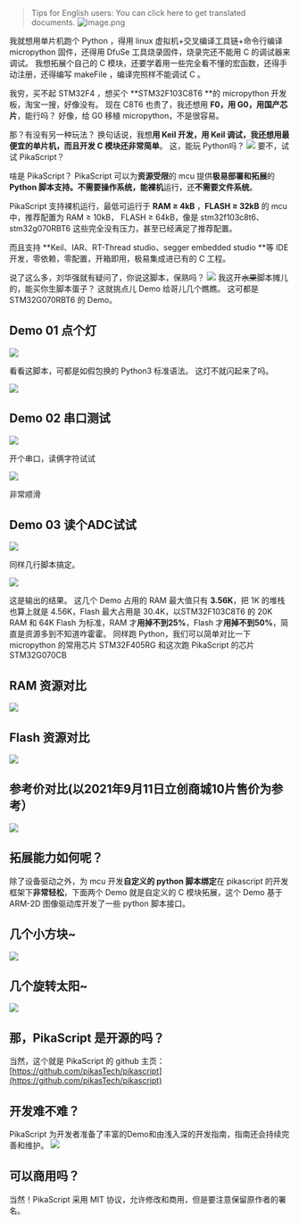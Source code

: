 > Tips for English users: 
> You can click here to get translated documents.
> ![image.png](https://cdn.nlark.com/yuque/0/2021/png/22991477/1638857699283-57261588-4800-4f01-aad8-6632f608287b.png#clientId=ucff7202f-a5f9-4&crop=0&crop=0&crop=1&crop=1&from=paste&height=209&id=ud28c7423&margin=%5Bobject%20Object%5D&name=image.png&originHeight=418&originWidth=2441&originalType=binary&ratio=1&rotation=0&showTitle=false&size=183929&status=done&style=none&taskId=u4ff4de09-e59f-4212-aec8-a572b735324&title=&width=1220.5)



我就想用单片机跑个 Python ，得用 linux 虚拟机+交叉编译工具链+命令行编译 micropython 固件，还得用 DfuSe 工具烧录固件，烧录完还不能用 C 的调试器来调试。
我想拓展个自己的 C 模块，还要学着用一些完全看不懂的宏函数，还得手动注册，还得编写 makeFile ，编译完照样不能调试 C 。


我穷，买不起 STM32F4 ，想买个 **STM32F103C8T6 **的 micropython 开发板，淘宝一搜，好像没有。
现在 C8T6 也贵了，我还想用 **F0，用 G0，用国产芯片**，能行吗？
好像，给 G0 移植 micropython，不是很容易。


那？有没有另一种玩法？
换句话说，我想**用 Keil 开发，用 Keil 调试，**我还想用**最便宜的单片机，**而且**开发 C 模块还非常简单**。
这，能玩 Python吗？
![](https://user-images.githubusercontent.com/88232613/132941900-985ebc9e-fb65-48f6-8677-d3ebc65422ee.gif#crop=0&crop=0&crop=1&crop=1&height=244&id=q1g9g&originHeight=307&originWidth=581&originalType=binary&ratio=1&rotation=0&showTitle=false&status=done&style=none&title=&width=461.9920654296875)
要不，试试 PikaScript？


啥是 PikaScript？
PikaScript 可以为**资源受限**的 mcu 提供**极易部署和拓展**的 **Python **脚本支持。**不需要操作系统**，能**裸机**运行，还**不需要文件系统**。


PikaScript 支持裸机运行，最低可运行于 **RAM ≥ 4kB** ，**FLASH ≥ 32kB** 的 mcu 中，推荐配置为 RAM ≥ 10kB， FLASH ≥ 64kB，像是 stm32f103c8t6、stm32g070RBT6 这些完全没有压力，甚至已经满足了推荐配置。
​

而且支持 **Keil、IAR、RT-Thread studio、segger embedded studio **等 IDE 开发，零依赖，零配置，开箱即用，极易集成进已有的 C 工程。


说了这么多，刘华强就有疑问了，你说这脚本，保熟吗？
![](https://cdn.nlark.com/yuque/0/2021/png/22991477/1638666543673-423aafcb-0c29-49b3-8221-22fdc3c65199.png#clientId=ub9474c38-162a-4&crop=0&crop=0&crop=1&crop=1&from=paste&height=277&id=u77ab704c&margin=%5Bobject%20Object%5D&originHeight=636&originWidth=1005&originalType=url&ratio=1&rotation=0&showTitle=false&status=done&style=none&taskId=ufd06fc38-dc8a-445d-8948-c7946773dca&title=&width=437.01190185546875)
我这开~~水果~~脚本摊儿的，能买你生脚本蛋子？
这就挑点儿 Demo 给哥儿几个瞧瞧。
这可都是 STM32G070RBT6 的 Demo。

## Demo 01 点个灯


![](https://user-images.githubusercontent.com/88232613/132943903-b3558929-a107-4a99-bdc4-1b3fd3f7172b.png#crop=0&crop=0&crop=1&crop=1&height=586&id=SiXrA&originHeight=938&originWidth=512&originalType=binary&ratio=1&rotation=0&showTitle=false&status=done&style=none&title=&width=319.99407958984375)


看看这脚本，可都是如假包换的 Python3 标准语法。
这灯不就闪起来了吗。


![](https://user-images.githubusercontent.com/88232613/132943428-f2b365ca-140e-42f4-936c-db6a7d9f8dee.gif#crop=0&crop=0&crop=1&crop=1&height=220&id=zJP5B&originHeight=424&originWidth=600&originalType=binary&ratio=1&rotation=0&showTitle=false&status=done&style=none&title=&width=311.9901123046875)


## Demo 02 串口测试


![](https://user-images.githubusercontent.com/88232613/132944132-90898355-de94-4d81-990b-7b85d4a4d08a.png#crop=0&crop=0&crop=1&crop=1&height=314&id=sd8np&originHeight=543&originWidth=510&originalType=binary&ratio=1&rotation=0&showTitle=false&status=done&style=none&title=&width=294.9900817871094)


开个串口，读俩字符试试


![](https://user-images.githubusercontent.com/88232613/132943365-0f7059b3-4f9d-4989-a5ec-2cce72b0cc96.gif#crop=0&crop=0&crop=1&crop=1&height=369&id=oUzdD&originHeight=470&originWidth=600&originalType=binary&ratio=1&rotation=0&showTitle=false&status=done&style=none&title=&width=470.9901123046875)


非常顺滑

## Demo 03 读个ADC试试


![](https://user-images.githubusercontent.com/88232613/132944180-a805c8f8-40d5-45ff-ae2a-a0fe8f9db1ab.png#crop=0&crop=0&crop=1&crop=1&height=498&id=g5vb2&originHeight=763&originWidth=450&originalType=binary&ratio=1&rotation=0&showTitle=false&status=done&style=none&title=&width=293.9900817871094)


同样几行脚本搞定。


![](https://user-images.githubusercontent.com/88232613/132944185-0a01b1ba-8cf7-4f9f-9d73-fe9cbcd52f0b.png#crop=0&crop=0&crop=1&crop=1&height=174&id=xDf51&originHeight=186&originWidth=108&originalType=binary&ratio=1&rotation=0&showTitle=false&status=done&style=none&title=&width=100.99603271484375)


这是输出的结果。
这几个 Demo 占用的 RAM 最大值只有 **3.56K**，把 1K 的堆栈也算上就是 4.56K，Flash 最大占用是 30.4K，以STM32F103C8T6 的 20K RAM 和 64K Flash 为标准，RAM 才**用掉不到25%**，Flash 才**用掉不到50%**，简直是资源多到不知道咋霍霍。
同样跑 Python，我们可以简单对比一下 micropython 的常用芯片 STM32F405RG 和这次跑 PikaScript 的芯片 STM32G070CB

## RAM 资源对比


![](https://user-images.githubusercontent.com/88232613/132944731-a55ece1d-061f-4b91-ba87-bd6547be96a7.png#crop=0&crop=0&crop=1&crop=1&height=201&id=N85Ps&originHeight=671&originWidth=1297&originalType=binary&ratio=1&rotation=0&showTitle=false&status=done&style=none&title=&width=388.01043701171875)


## Flash 资源对比


![](https://user-images.githubusercontent.com/88232613/132944745-e9cf598d-e75f-40bb-873e-911819d535b7.png#crop=0&crop=0&crop=1&crop=1&height=206&id=AKPRQ&originHeight=738&originWidth=1280&originalType=binary&ratio=1&rotation=0&showTitle=false&status=done&style=none&title=&width=358.01043701171875)

## 参考价对比(以2021年9月11日立创商城10片售价为参考）


![](https://user-images.githubusercontent.com/88232613/132944757-2b5cfda8-f93f-4456-8d7f-4e4767954056.png#crop=0&crop=0&crop=1&crop=1&height=204&id=hM28p&originHeight=709&originWidth=1269&originalType=binary&ratio=1&rotation=0&showTitle=false&status=done&style=none&title=&width=365.01043701171875)


## 拓展能力如何呢？


除了设备驱动之外，为 mcu 开发**自定义的 python 脚本绑定**在 pikascript 的开发框架下**非常轻松**，下面两个 Demo 就是自定义的 C 模块拓展，这个 Demo 基于 ARM-2D 图像驱动库开发了一些 python 脚本接口。

## 几个小方块~


![](https://user-images.githubusercontent.com/88232613/132945282-bfd310df-8063-456d-b90c-6b798a2c8ed5.gif#crop=0&crop=0&crop=1&crop=1&height=571&id=FIgAu&originHeight=856&originWidth=600&originalType=binary&ratio=1&rotation=0&showTitle=false&status=done&style=none&title=&width=399.9896240234375)

## 几个旋转太阳~


![](https://user-images.githubusercontent.com/88232613/132945107-e473a2cc-9fbc-47f9-aaed-a28d3ad1048c.gif#crop=0&crop=0&crop=1&crop=1&height=481&id=IUaWu&originHeight=704&originWidth=600&originalType=binary&ratio=1&rotation=0&showTitle=false&status=done&style=none&title=&width=409.9896240234375)

## 那，PikaScript 是开源的吗？

当然，这个就是 PikaScript 的 github 主页：
[https://github.com/pikasTech/pikascript](https://github.com/pikasTech/pikascript)

## 开发难不难？

PikaScript 为开发者准备了丰富的Demo和由浅入深的开发指南，指南还会持续完善和维护。
![](https://user-images.githubusercontent.com/88232613/132945342-6ace05aa-50c4-4533-9129-ef131cd9fc1d.png#crop=0&crop=0&crop=1&crop=1&height=268&id=us2U3&originHeight=699&originWidth=618&originalType=binary&ratio=1&rotation=0&showTitle=false&status=done&style=none&title=&width=236.98959350585938)

## 可以商用吗？

当然！PikaScript 采用 MIT 协议，允许修改和商用，但是要注意保留原作者的署名。

